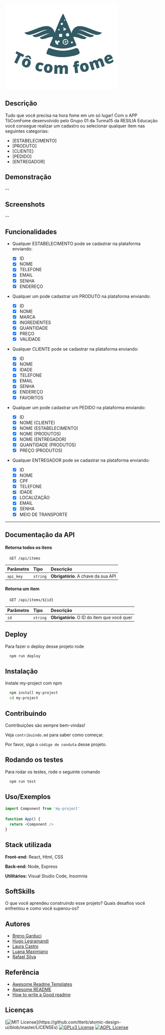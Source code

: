 ![Logo](./ProjM5/src/assents/img/logo.png) 


## Descrição

Tudo que você precisa na hora fome em um só lugar! Com o APP TôComFome desenvolvido pelo Grupo 01 da Turma15 da RESILIA Educação você consegue realizar um cadastro ou selecionar qualquer item nas seguintes categorias:

* [ESTABELECIMENTO]
* [PRODUTO]
* [CLIENTE]
* [PEDIDO]
* [ENTREGADOR]


## Demonstração

  --


## Screenshots

  --


## Funcionalidades

-  Qualquer ESTABELECIMENTO pode se cadastrar na plataforma enviando:

     - [x]  ID
     - [x]  NOME
     - [x]  TELEFONE
     - [x]   EMAIL
     - [x]   SENHA
     - [x]   ENDEREÇO

- Qualquer um pode cadastrar um PRODUTO na plataforma enviando:
    
     - [x]   ID
     - [x]   NOME
     - [x]   MARCA
     - [x]   INGREDIENTES
     - [x]   QUANTIDADE
     - [x]   PREÇO
     - [x]   VALIDADE

- Qualquer CLIENTE pode se cadastrar na plataforma enviando:

     - [x]   ID
     - [x]   NOME
     - [x]   IDADE
     - [x]   TELEFONE
     - [x]   EMAIL
     - [x]   SENHA
     - [x]   ENDEREÇO
     - [x]   FAVORITOS

- Qualquer um pode cadastrar um PEDIDO na plataforma enviando:
  
     - [x]   ID
     - [x]   NOME (CLIENTE)
     - [x]   NOME (ESTABELECIMENTO)
     - [x]   NOME (PRODUTOS)
     - [x]   NOME (ENTREGADOR)
     - [x]   QUANTIDADE (PRODUTOS)
     - [x]   PREÇO (PRODUTOS)

- Qualquer ENTREGADOR pode se cadastrar na plataforma enviando:
     
     - [x]   ID
     - [x]   NOME
     - [x]   CPF
     - [x]   TELEFONE
     - [x]   IDADE
     - [x]   LOCALIZAÇÃO
     - [x]   EMAIL
     - [x]   SENHA
     - [x]   MEIO DE TRANSPORTE

---


## Documentação da API

#### Retorna todos os itens

```http
  GET /api/items
```

| Parâmetro   | Tipo       | Descrição                           |
| :---------- | :--------- | :---------------------------------- |
| `api_key` | `string` | **Obrigatório**. A chave da sua API |

#### Retorna um item

```http
  GET /api/items/${id}
```

| Parâmetro   | Tipo       | Descrição                                   |
| :---------- | :--------- | :------------------------------------------ |
| `id`      | `string` | **Obrigatório**. O ID do item que você quer |



## Deploy

Para fazer o deploy desse projeto rode

```bash
  npm run deploy
```


## Instalação

Instale my-project com npm

```bash
  npm install my-project
  cd my-project
```
    
## Contribuindo

Contribuições são sempre bem-vindas!

Veja `contribuindo.md` para saber como começar.

Por favor, siga o `código de conduta` desse projeto.


## Rodando os testes

Para rodar os testes, rode o seguinte comando

```bash
  npm run test
```


## Uso/Exemplos

```javascript
import Component from 'my-project'

function App() {
  return <Component />
}
```


## Stack utilizada

**Front-end:** React, Html, CSS

**Back-end:** Node, Express

**Utilitários:** Visual Studio Code, Insomnia


## SoftSkills

O que você aprendeu construindo esse projeto? Quais desafios você enfrentou e como você superou-os?


## Autores

- [Breno Garduci](https://github.com/Garduciz)
- [Hugo Legramandi](https://www.github.com/hugolegramandi)
- [Laura Castro](https://github.com/Lauracastro27)
- [Luana Maximiano](https://github.com/Luana-Developer)
- [Rafael Silva](https://github.com/Rafael753)


## Referência

 - [Awesome Readme Templates](https://awesomeopensource.com/project/elangosundar/awesome-README-templates)
 - [Awesome README](https://github.com/matiassingers/awesome-readme)
 - [How to write a Good readme](https://bulldogjob.com/news/449-how-to-write-a-good-readme-for-your-github-project)


## Licenças

[![MIT License](https://img.shields.io/apm/l/atomic-design-ui.svg?)](https://github.com/tterb/atomic-design-ui/blob/master/LICENSEs)
[![GPLv3 License](https://img.shields.io/badge/License-GPL%20v3-yellow.svg)](https://opensource.org/licenses/)
[![AGPL License](https://img.shields.io/badge/license-AGPL-blue.svg)](http://www.gnu.org/licenses/agpl-3.0)

